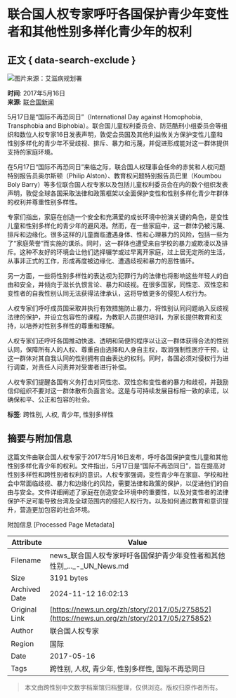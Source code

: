 # 联合国人权专家呼吁各国保护青少年变性者和其他性别多样化青少年的权利

## 正文 { data-search-exclude }


![图片来源：艾滋病规划署](https://global.unitednations.entermediadb.net/assets/mediadb/services/module/asset/downloads/preset/assets/2013/05/16929/image1170x530cropped.jpg)

**时间**: 2017年5月16日  
**来源**: [联合国新闻](https://news.un.org/zh/story/2017/05/275852)  

5月17日是“国际不再恐同日”（International Day against Homophobia, Transphobia and Biphobia）。联合国儿童权利委员会、防范酷刑小组委员会等组织和数位人权专家16日发表声明，敦促会员国及其他利益攸关方保护变性儿童和性别多样化的青少年不受歧视、排斥、暴力和污蔑，并促进形成能对这一群体提供支持的家庭环境。

在5月17日“国际不再恐同日”来临之际，联合国人权理事会任命的赤贫和人权问题特别报告员奥尔斯顿（Philip Alston）、教育权问题特别报告员巴里（Koumbou Boly Barry）等多位联合国人权专家以及包括儿童权利委员会在内的数个组织发表声明，敦促全球各国采取法律和政策框架以全面保护变性和性别多样化青少年群体的权利并尊重性别多样性。

专家们指出，家庭在创造一个安全和充满爱的成长环境中扮演关键的角色，是变性儿童和性别多样化的青少年的避风港。然而，在一些家庭中，这一群体仍被污蔑、排斥和边缘化。很多这样的儿童面临遭遇身体、性和心理暴力的风险，包括一些为了“家庭荣誉”而实施的谋杀。同时，这一群体也遭受来自学校的暴力或欺凌以及排斥。这种不友好的环境会让他们选择辍学或过早离开家庭，过上居无定所的生活，从事非正式的工作，形成再度被边缘化、遭遇歧视和暴力的恶性循环。

另一方面，一些将性别多样性的表达视为犯罪行为的法律也将影响这些年轻人的自由和安全，并倾向于滋长仇恨言论、暴力和歧视。在很多国家，同性恋、双性恋和变性者的自我性别认同无法获得法律承认，这将导致更多的侵犯人权行为。

人权专家们呼吁成员国采取并执行有效措施防止暴力，将性别认同问题纳入反歧视法律的保护，并设立包容性的课程，为教职人员提供培训，为家长提供教育和支持，以培养对性别多样性的尊重和理解。

人权专家们还呼吁各国推动快速、透明和简便的程序以让这一群体获得合法的性别认同，保障所有人的人权、尊重自由选择和人身自主权，取消强制性医疗干预，让这一群体对其自我认同的性别拥有自由表达的权利。同时，各国必须对侵权行为进行调查，对责任人问责并对受害者进行补偿。

人权专家们提醒各国有义务打击对同性恋、双性恋和变性者的暴力和歧视，并鼓励信仰组织不要对这一群体散布负面言论。这是与可持续发展目标相一致的承诺，以确保和平、公正和包容的社会。

**标签**: 跨性别, 人权, 青少年, 性别多样性

## 摘要与附加信息

<!-- tcd_abstract -->
这篇文件由联合国人权专家于2017年5月16日发布，呼吁各国保护变性儿童和其他性别多样化青少年的权利。文件指出，5月17日是“国际不再恐同日”，旨在提高对性别多样性和跨性别者权利的意识。人权专家强调，变性青少年在家庭、学校和社会中常面临歧视、暴力和边缘化的风险，需要法律和政策的保护，以促进他们的自由与安全。文件详细阐述了家庭在创造安全环境中的重要性，以及对变性者的法律保护不足可能导致台湾及全球范围内的侵犯人权行为。以及如何通过教育和意识提升，营造更加包容的社会环境。
<!-- tcd_abstract_end -->

附加信息 [Processed Page Metadata]

| Attribute       | Value                                  |
|-----------------|----------------------------------------|
| Filename        | news_联合国人权专家呼吁各国保护青少年变性者和其他性别_..._-_UN_News.md                             |
| Size            | 3191 bytes                           |
| Archived Date   | 2024-11-12 16:02:13                             |
| Original Link   | [https://news.un.org/zh/story/2017/05/275852](https://news.un.org/zh/story/2017/05/275852)                       |
| Author          | 联合国人权专家                               |
| Region          | 国际                               |
| Date            | 2017-05-16                                 |
| Tags            | 跨性别, 人权, 青少年, 性别多样性, 国际不再恐同日                                 |
>
> 本文由跨性别中文数字档案馆归档整理，仅供浏览。版权归原作者所有。
>